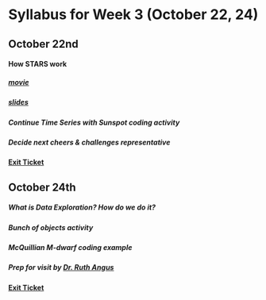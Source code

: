 # Syllabus for Week 3 (October 22, 24)


## October 22nd
#### How STARS work 
##### [movie](https://www.youtube.com/watch?v=GoW8Tf7hTGA) 
##### [slides](https://docs.google.com/presentation/d/1dpfgXGEOcCEc6LUgN1gKsb9JnDk4iQnxQQxL-_5LELk/edit?usp=sharing)
##### Continue Time Series with Sunspot coding activity
##### Decide next cheers & challenges representative
#### [Exit Ticket](https://docs.google.com/forms/d/e/1FAIpQLSfftMKYctEGVfuiOdgorBKmERJeUBgbRL4rlHf1-kWgpKU_Tg/viewform?usp=sf_link)


## October 24th
##### What is Data Exploration? How do we do it?
##### Bunch of objects activity 
##### McQuillian M-dwarf coding example
##### Prep for visit by [Dr. Ruth Angus](https://ruthangus.github.io/index.html) 
#### [Exit Ticket](https://docs.google.com/forms/d/e/1FAIpQLSfftMKYctEGVfuiOdgorBKmERJeUBgbRL4rlHf1-kWgpKU_Tg/viewform?usp=sf_link)




